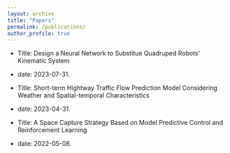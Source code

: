 ```yaml
---
layout: archive
title: "Papers"
permalink: /publications/
author_profile: true
---
```


* Title: Design a Neural Network to Substitue Quadruped Robots' Kinematic System
* date: 2023-07-31.


* Title: Short-term Hightway Traffic Flow Prediction Model Considering Weather and Spatial-temporal Characteristics
* date: 2023-04-31.


* Title: A Space Capture Strategy Based on Model Predictive Control and Reinforcement Learning
* date: 2022-05-08.
